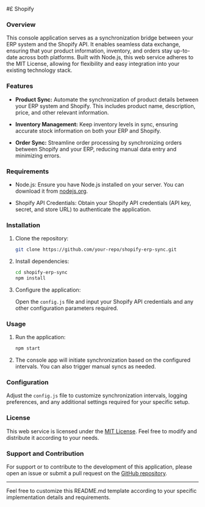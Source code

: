 #£ Shopify

### Overview

This console application serves as a synchronization bridge between your ERP system and the Shopify API. It enables seamless data exchange, ensuring that your product information, inventory, and orders stay up-to-date across both platforms. Built with Node.js, this web service adheres to the MIT License, allowing for flexibility and easy integration into your existing technology stack.

### Features

- **Product Sync:** Automate the synchronization of product details between your ERP system and Shopify. This includes product name, description, price, and other relevant information.

- **Inventory Management:** Keep inventory levels in sync, ensuring accurate stock information on both your ERP and Shopify.

- **Order Sync:** Streamline order processing by synchronizing orders between Shopify and your ERP, reducing manual data entry and minimizing errors.

### Requirements

- Node.js: Ensure you have Node.js installed on your server. You can download it from [nodejs.org](https://nodejs.org/).

- Shopify API Credentials: Obtain your Shopify API credentials (API key, secret, and store URL) to authenticate the application.

### Installation

1. Clone the repository:

    ```bash
    git clone https://github.com/your-repo/shopify-erp-sync.git
    ```

2. Install dependencies:

    ```bash
    cd shopify-erp-sync
    npm install
    ```

3. Configure the application:

    Open the `config.js` file and input your Shopify API credentials and any other configuration parameters required.

### Usage

1. Run the application:

    ```bash
    npm start
    ```

2. The console app will initiate synchronization based on the configured intervals. You can also trigger manual syncs as needed.

### Configuration

Adjust the `config.js` file to customize synchronization intervals, logging preferences, and any additional settings required for your specific setup.

### License

This web service is licensed under the [MIT License](LICENSE). Feel free to modify and distribute it according to your needs.

### Support and Contribution

For support or to contribute to the development of this application, please open an issue or submit a pull request on the [GitHub repository](https://github.com/marcosvsilva/shopify-sync).

---

Feel free to customize this README.md template according to your specific implementation details and requirements.
